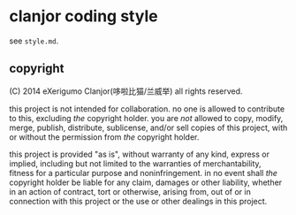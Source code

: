 # clanjor coding style
see `style.md`.

## copyright
(C) 2014 eXerigumo Clanjor(哆啦比猫/兰威举) all rights reserved.

this project is not intended for collaboration. no one is allowed to
contribute to this, excluding *the* copyright holder. you are *not* allowed
to copy, modify, merge, publish, distribute, sublicense, and/or sell copies
of this project, with or without the permission from *the* copyright holder.

this project is provided "as is", without warranty of any kind, express
or implied, including but not limited to the warranties of merchantability,
fitness for a particular purpose and noninfringement. in no event shall
*the* copyright holder be liable for any claim, damages or other liability,
whether in an action of contract, tort or otherwise, arising from, out
of or in connection with this project or the use or other dealings in
this project.

